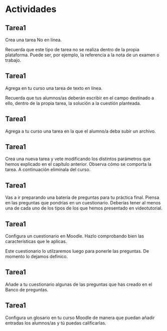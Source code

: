 
# Actividades

## Tarea1

Crea una tarea No en línea.

Recuerda que este tipo de tarea no se realiza dentro de la propia plataforma. Puede ser, por ejemplo, la referencia a la nota de un examen o trabajo.

## Tarea1

Agrega en tu curso una tarea de texto en línea.

Recuerda que tus alumnos/as deberán escribir en el campo destinado a ello, dentro de la propia tarea, la solución a la cuestión planteada.

## Tarea1

Agrega a tu curso una tarea en la que el alumno/a deba subir un archivo.

## Tarea1

Crea una nueva tarea y vete modificando los distintos parámetros que hemos explicado en el capítulo anterior. Observa cómo se comporta la tarea. A continuación elimínala del curso.

## Tarea1

Vas a ir preparando una batería de preguntas para tu práctica final. Piensa en las preguntas que pondrías en un cuestionario. Deberías tener al menos una de cada uno de los tipos de los que hemos presentado en videotutorial.

## Tarea1

Configura un cuestionario en Moodle. Hazlo comprobando bien las características que le aplicas.

Este cuestionario lo utilzaremos luego para ponerle las preguntas. De momento lo dejamos definico.

## Tarea1

Añade a tu cuestionario algunas de las preguntas que has creado en el Banco de preguntas.

## Tarea1

Configura un glosario en tu curso Moodle de manera que puedan añadir entradas los alumnos/as y tú puedas calificarlas.
